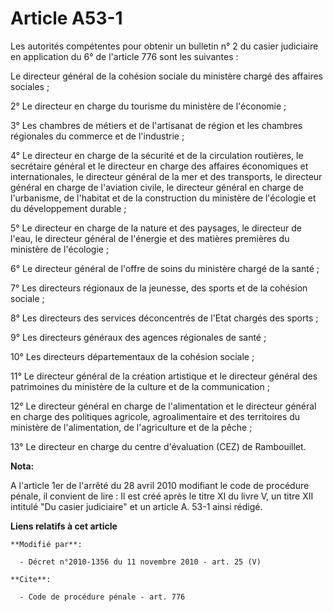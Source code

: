 # Article A53-1

Les autorités compétentes pour obtenir un bulletin n° 2 du casier judiciaire en application du 6° de l'article 776 sont les
suivantes : 

Le directeur général de la cohésion sociale du ministère chargé des affaires sociales ; 

2° Le directeur en charge du tourisme du ministère de l'économie ; 

3° Les       chambres de métiers et de l'artisanat de région et les chambres régionales du commerce et de l'industrie ; 

4° Le directeur en charge de la sécurité et de la circulation routières, le secrétaire général et le directeur en charge des
affaires économiques et internationales, le directeur général de la mer et des transports, le directeur général en charge de
l'aviation civile, le directeur général en charge de l'urbanisme, de l'habitat et de la construction du ministère de
l'écologie et du développement durable ; 

5° Le directeur en charge de la nature et des paysages, le directeur de l'eau, le directeur général de l'énergie et des
matières premières du ministère de l'écologie ; 

6° Le directeur général de l'offre de soins du ministère chargé de la santé ; 

7° Les directeurs régionaux de la jeunesse, des sports et de la cohésion sociale ; 

8° Les directeurs des services déconcentrés de l'Etat chargés des sports ; 

9° Les directeurs généraux des agences régionales de santé ; 

10° Les directeurs départementaux de la cohésion sociale ; 

11° Le directeur général de la création artistique et le directeur général des patrimoines du ministère de la culture et de
la communication ; 

12° Le directeur général en charge de l'alimentation et le directeur général en charge des politiques agricole,
agroalimentaire et des territoires du ministère de l'alimentation, de l'agriculture et de la pêche ; 

13° Le directeur en charge du centre d'évaluation (CEZ) de Rambouillet.

**Nota:**

A l'article 1er de l'arrêté du 28 avril 2010 modifiant le code de procédure pénale, il convient de lire : Il est créé après
le titre XI du livre V, un titre XII intitulé "Du casier judiciaire" et un article A. 53-1 ainsi rédigé.

**Liens relatifs à cet article**

	**Modifié par**:

	  - Décret n°2010-1356 du 11 novembre 2010 - art. 25 (V)

	**Cite**:

	  - Code de procédure pénale - art. 776

